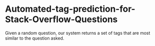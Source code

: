 # Automated-tag-prediction-for-Stack-Overflow-Questions
Given a random question, our system returns a set of tags that are most similar to the question asked.
